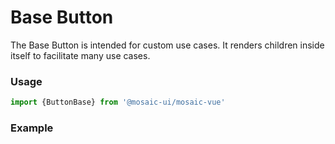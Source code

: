 # Base Button

The Base Button is intended for custom use cases. It renders children inside itself to facilitate many use cases.

### Usage
```javascript
import {ButtonBase} from '@mosaic-ui/mosaic-vue'
```

### Example
<!-- STORY -->

<!-- STORY HIDE START -->

<!-- STORY HIDE END -->

<!-- PROPS -->
